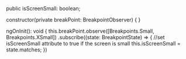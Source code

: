 
 public isScreenSmall: boolean;

  constructor(private breakPoint: BreakpointObserver) { }

  ngOnInit(): void {
    this.breakPoint.observe([Breakpoints.Small, Breakpoints.XSmall])
    .subscribe((state: BreakpointState) => {
      //set isScreenSmall attribute to true if the screen is small
      this.isScreenSmall = state.matches;
    })